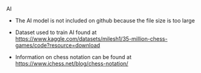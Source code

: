 
AI  
- The AI model is not included on github because the file size is too large  
  
- Dataset used to train AI found at https://www.kaggle.com/datasets/milesh1/35-million-chess-games/code?resource=download  
- Information on chess notation can be found at https://www.ichess.net/blog/chess-notation/  
